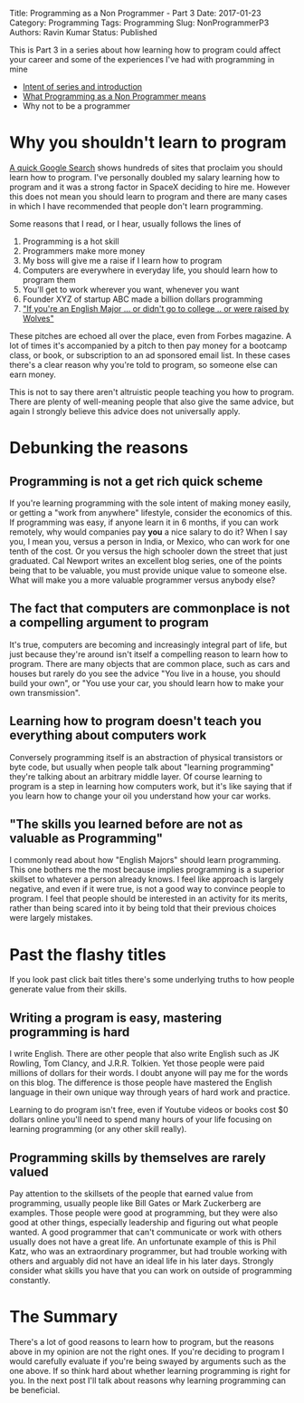 Title: Programming as a Non Programmer - Part 3
Date: 2017-01-23
Category: Programming 
Tags: Programming
Slug: NonProgrammerP3
Authors: Ravin Kumar
Status: Published

This is Part 3 in a series about how learning how to program could affect
your career and some of the experiences I've had with programming in mine

* [Intent of series and introduction]({filename}NonProgrammer.md)
* [What Programming as a Non Programmer means]({filename}NonProgrammerPart2.md)
* Why not to be a programmer


# Why you shouldn't learn to program
[A quick Google Search](https://www.google.com/search?q=you+should+learn+to+program)
shows hundreds of sites that proclaim you should learn how to program.
I've personally doubled my salary learning how to program and it was a strong
factor in SpaceX deciding to hire me. However this does not mean you should 
learn to program and there are many cases in which I have recommended that people
don't learn programming.  

Some reasons that I read, or I hear, usually follows the lines of  

1. Programming is a hot skill
2. Programmers make more money
3. My boss will give me a raise if I learn how to program
4. Computers are everywhere in everyday life, you should learn how to program them 
5. You'll get to work wherever you want, whenever you want 
6. Founder XYZ of startup ABC made a billion dollars programming
7. ["If you're an English Major ... or didn't go to college .. or were raised by Wolves"](https://www.forbes.com/sites/laurencebradford/2016/06/20/why-every-millennial-should-learn-some-code/2/#)

These pitches are echoed all over the place, even from Forbes magazine.
A lot of times it's accompanied by
a pitch to then pay money for a bootcamp class, or book, or subscription
to an ad sponsored email list. In these cases there's a clear reason why
you're told to program, so someone else can earn money.

This is not to say there aren't altruistic people teaching you how to program.
There are plenty of well-meaning people that also give the same advice,
but again I strongly believe this advice does not universally apply.

# Debunking the reasons

## Programming is not a get rich quick scheme
If you're learning programming with the sole intent of making money easily,
or getting a "work from anywhere" lifestyle, consider the economics 
of this. If programming was easy, if anyone learn it in 6 months, if you can
work remotely, why would companies pay **you** a nice salary to do it? When I say
you, I mean you, versus a person in India, or Mexico, who can work for one 
tenth of the cost. Or you versus the high schooler down the street that
just graduated. Cal Newport writes an excellent blog series, one of the points
being that to be valuable, you must provide unique value to someone else.
What will make you a more valuable programmer versus anybody else?

## The fact that computers are commonplace is not a compelling argument to program
It's true, computers are becoming and increasingly integral part of life,
but just because they're around isn't itself a compelling reason to
learn how to program. There are many objects that are common place,
such as cars and houses but rarely do you see the advice
"You live in a house, you should build your own", or "You use your car, you
should learn how to make your own transmission". 

## Learning how to program doesn't teach you everything about computers work
Conversely programming itself is an abstraction of physical transistors or byte code,
but usually when people talk about "learning programming" they're talking about
an arbitrary middle layer. Of course learning to program is a step
in learning how computers work, but it's like saying that if you learn
how to change your oil you understand how your car works.

## "The skills you learned before are not as valuable as Programming"
I commonly read about how "English Majors" should learn programming.
This one bothers me the most because implies programming is a superior
skillset to whatever a person already knows. I feel like approach
is largely negative, and even if it were true, is not a good way to convince 
people to program. I feel that people should be interested in an activity
for its merits, rather than being scared into it by being told that 
their previous choices were largely mistakes.

# Past the flashy titles
If you look past click bait titles there's some underlying truths to 
how people generate value from their skills.

## Writing a program is easy, mastering programming is hard 
I write English. There are other people that
also write English such as JK Rowling, Tom Clancy, and J.R.R. Tolkien.
Yet those people were paid millions of dollars for their words. I doubt
anyone will pay me for the words on this  blog. The difference is those people have mastered
the English language in their own unique way through years of hard work and practice.

Learning to do program isn't free, even if Youtube videos or books cost $0 dollars
online you'll need to spend many hours of your life focusing on learning
programming (or any other skill really). 

## Programming skills by themselves are rarely valued 
Pay attention to the skillsets of the people that earned value from
programming, usually people like Bill Gates or Mark Zuckerberg are examples.
Those people were good at programming, but they were also good at other things,
especially leadership and figuring out what people wanted. A good programmer
that can't communicate or work with others usually does not have a great life.
An unfortunate example of this is Phil Katz, who was an extraordinary programmer,
but had trouble working with others and arguably did not have an ideal life in
his later days. Strongly consider what skills you have that you can work on 
outside of programming constantly.

# The Summary
There's a lot of good reasons to learn how to program, but the reasons
above in my opinion are not the right ones. If you're deciding to program
I would carefully evaluate if you're being swayed by arguments
such as the one above. If so think hard about whether learning programming
is right for you. In the next post I'll talk about reasons why learning
programming can be beneficial.
